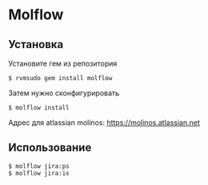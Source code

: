 # Molflow


## Установка

Установите гем из репозитория

    $ rvmsudo gem install molflow

Затем нужно сконфигурировать

    $ molflow install

Адрес для atlassian molinos: https://molinos.atlassian.net


## Использование

    $ molflow jira:ps
    $ molflow jira:is
